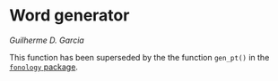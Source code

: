 # Word generator

*Guilherme D. Garcia*

This function has been superseded by the the function `gen_pt()` in the [`fonology` package](https://gdgarcia.ca/fonology).
